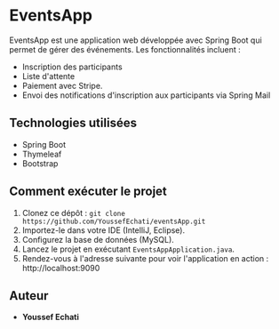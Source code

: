 ﻿# EventsApp

EventsApp est une application web développée avec Spring Boot qui permet de gérer des événements. Les fonctionnalités incluent :
- Inscription des participants
- Liste d'attente
- Paiement avec Stripe. 
- Envoi des notifications d'inscription aux participants via Spring Mail 

## Technologies utilisées
- Spring Boot
- Thymeleaf
- Bootstrap


## Comment exécuter le projet
1. Clonez ce dépôt : `git clone https://github.com/YoussefEchati/eventsApp.git`
2. Importez-le dans votre IDE (IntelliJ, Eclipse).
3. Configurez la base de données (MySQL).
4. Lancez le projet en exécutant `EventsAppApplication.java`.
5. Rendez-vous à l'adresse suivante pour voir l'application en action : http://localhost:9090

## Auteur
- **Youssef Echati**  


